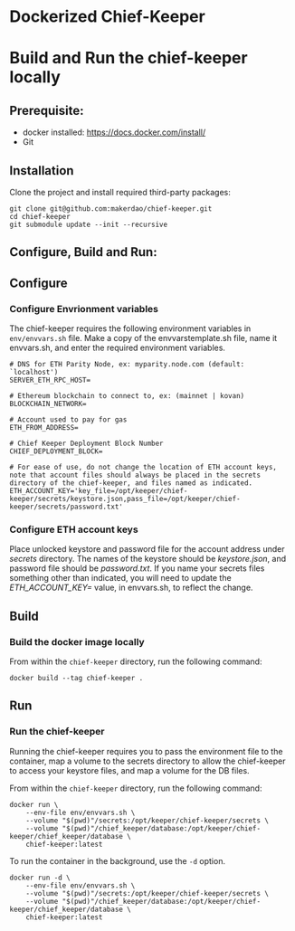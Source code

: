 #  Dockerized Chief-Keeper

# Build and Run the chief-keeper locally

## Prerequisite:
- docker installed: https://docs.docker.com/install/
- Git

## Installation
Clone the project and install required third-party packages:
```
git clone git@github.com:makerdao/chief-keeper.git
cd chief-keeper
git submodule update --init --recursive
```

## Configure, Build and Run:

## Configure
### Configure Envrionment variables
The chief-keeper requires the following environment variables in `env/envvars.sh` file.
Make a copy of the envvarstemplate.sh file, name it envvars.sh, and enter the required environment variables.

```
# DNS for ETH Parity Node, ex: myparity.node.com (default: `localhost')
SERVER_ETH_RPC_HOST=

# Ethereum blockchain to connect to, ex: (mainnet | kovan)
BLOCKCHAIN_NETWORK=

# Account used to pay for gas
ETH_FROM_ADDRESS=

# Chief Keeper Deployment Block Number
CHIEF_DEPLOYMENT_BLOCK=

# For ease of use, do not change the location of ETH account keys, note that account files should always be placed in the secrets directory of the chief-keeper, and files named as indicated.
ETH_ACCOUNT_KEY='key_file=/opt/keeper/chief-keeper/secrets/keystore.json,pass_file=/opt/keeper/chief-keeper/secrets/password.txt'
```

### Configure ETH account keys

Place unlocked keystore and password file for the account address under *secrets* directory. The names of the keystore should be *keystore.json*, and password file should be *password.txt*. If you name your secrets files something other than indicated, you will need to update the *ETH_ACCOUNT_KEY=* value, in envvars.sh, to reflect the change.

## Build
### Build the docker image locally
From within the `chief-keeper` directory, run the following command:
```
docker build --tag chief-keeper .
```

## Run
### Run the chief-keeper
Running the chief-keeper requires you to pass the environment file to the container, map a volume to the secrets directory to allow the chief-keeper to access your keystore files, and map a volume for the DB files.

From within the `chief-keeper` directory, run the following command:
```
docker run \
    --env-file env/envvars.sh \
    --volume "$(pwd)"/secrets:/opt/keeper/chief-keeper/secrets \
    --volume "$(pwd)"/chief_keeper/database:/opt/keeper/chief-keeper/chief_keeper/database \
    chief-keeper:latest
```

To run the container in the background, use the `-d` option.
```
docker run -d \
    --env-file env/envvars.sh \
    --volume "$(pwd)"/secrets:/opt/keeper/chief-keeper/secrets \
    --volume "$(pwd)"/chief_keeper/database:/opt/keeper/chief-keeper/chief_keeper/database \
    chief-keeper:latest
```